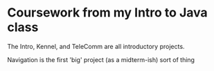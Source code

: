# Coursework from my Intro to Java class

The Intro, Kennel, and TeleComm are all introductory projects.

Navigation is the first 'big' project (as a midterm-ish) sort of thing
